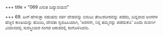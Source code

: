 +++
title = "069 ಎನುತ ದಿವ್ಯಾವಯವ"

+++
69. ಹೀಗೆ ಹೇಳುತ್ತಾ ನಹುಷನು ಸರ್ಪ ದೇಹವನ್ನು ಬಿಸುಟು ತೇಜಃಶರೀರವನ್ನು ಪಡೆದು, ದಿವ್ಯವಾದ ಅಂಗಗಳ ಹೆಚ್ಚಿನ ಕಾಂತಿಯನ್ನು ಹೊಂದಿ, ದೇವತಾ ಸ್ವರೂಪಿಯಾಗಿ, 'ಅರಸನೇ, ನಿನ್ನ ತಮ್ಮನನ್ನು ಪಡೆದುಕೊ' ಎಂದು ಸುವರ್ಣ ವಿಮಾನದಲ್ಲಿ ಸುರಸ್ತ್ರೀಯರ ಸಂಗಡ ಆಕಾಶದಲ್ಲಿ ಕಂಗೊಳಿಸಿದನು.